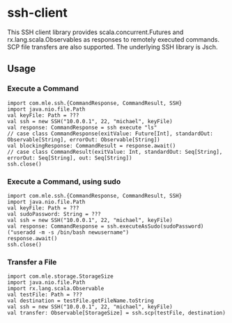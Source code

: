 # ssh-client #

This SSH client library provides scala.concurrent.Futures and rx.lang.scala.Observables as responses to remotely 
executed commands. SCP file transfers are also supported. The underlying SSH library is Jsch.

## Usage ##

### Execute a Command ###

```
import com.mle.ssh.{CommandResponse, CommandResult, SSH}
import java.nio.file.Path
val keyFile: Path = ???
val ssh = new SSH("10.0.0.1", 22, "michael", keyFile)
val response: CommandResponse = ssh execute "ls"
// case class CommandResponse(exitValue: Future[Int], standardOut: Observable[String], errorOut: Observable[String])
val blockingResponse: CommandResult = response.await()
// case class CommandResult(exitValue: Int, standardOut: Seq[String], errorOut: Seq[String], out: Seq[String])
ssh.close()
```

### Execute a Command, using sudo ###

```
import com.mle.ssh.{CommandResponse, CommandResult, SSH}
import java.nio.file.Path
val keyFile: Path = ???
val sudoPassword: String = ???
val ssh = new SSH("10.0.0.1", 22, "michael", keyFile)
val response: CommandResponse = ssh.executeAsSudo(sudoPassword)("useradd -m -s /bin/bash newusername")
response.await()
ssh.close()
```

### Transfer a File ###

```
import com.mle.storage.StorageSize
import java.nio.file.Path
import rx.lang.scala.Observable
val testFile: Path = ???
val destination = testFile.getFileName.toString
val ssh = new SSH("10.0.0.1", 22, "michael", keyFile)
val transfer: Observable[StorageSize] = ssh.scp(testFile, destination)
```